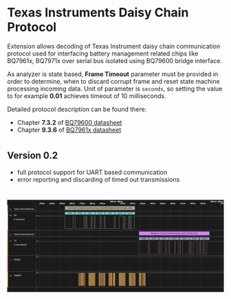 
# Texas Instruments Daisy Chain Protocol

Extension allows decoding of Texas Instrument daisy chain communication protocol used for interfacing battery management related chips like BQ7961x, BQ7971x over serial bus isolated using BQ79600 bridge interface.  

As analyzer is state based, **Frame Timeout** parameter must be provided in order to determine, when to discard corrupt frame and reset state machine processing incoming data. Unit of parameter is `seconds`, so setting the value to for example **0.01** achieves timeout of 10 milliseconds.

Detailed protocol description can be found there: 

- Chapter **7.3.2** of [BQ79600 datasheet](https://www.ti.com/lit/ds/symlink/bq79600-q1.pdf?ts=1685607799579&ref_url=https%253A%252F%252Fwww.ti.com%252Fproduct%252FBQ79600-Q1)
- Chapter **9.3.6** of [BQ7961x datasheet](https://www.ti.com/lit/ds/symlink/bq79616-q1.pdf?ts=1685620124928&ref_url=https%253A%252F%252Fwww.ti.com%252Fproduct%252FBQ79616-Q1)  

#

## Version 0.2

- full protocol support for UART based communication
- error reporting and discarding of timed out transmissions

#

![](single_device_read.png)

  